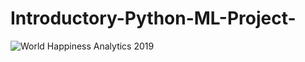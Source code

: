 # Introductory-Python-ML-Project-
![World Happiness Analytics 2019](https://user-images.githubusercontent.com/30169903/60001436-0afc9980-9699-11e9-85d7-af72a6c62b29.JPG)
